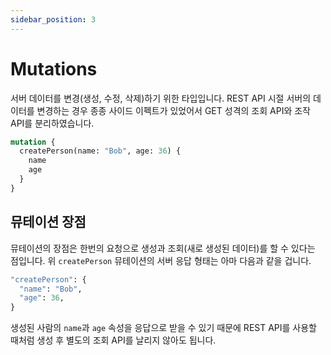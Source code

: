 ```yaml
---
sidebar_position: 3
---
```


# Mutations

서버 데이터를 변경(생성, 수정, 삭제)하기 위한 타입입니다. REST API 시절 서버의 데이터를 변경하는 경우 종종 사이드 이펙트가 있었어서 GET 성격의 조회 API와 조작 API를 분리하였습니다.

```graphql
mutation {
  createPerson(name: "Bob", age: 36) {
    name
    age
  }
}
```

## 뮤테이션 장점

뮤테이션의 장점은 한번의 요청으로 생성과 조회(새로 생성된 데이터)를 할 수 있다는 점입니다. 위 `createPerson` 뮤테이션의 서버 응답 형태는 아마 다음과 같을 겁니다.

```graphql
"createPerson": {
  "name": "Bob",
  "age": 36,
}
```

생성된 사람의 `name`과 `age` 속성을 응답으로 받을 수 있기 때문에 REST API를 사용할 때처럼 생성 후 별도의 조회 API를 날리지 않아도 됩니다.



